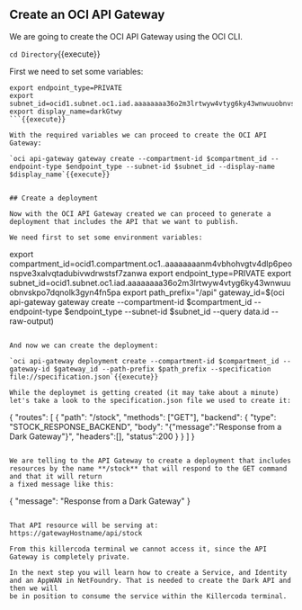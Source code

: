 ## Create an OCI API Gateway

We are going to create the OCI API Gateway using the OCI CLI.

`cd Directory`{{execute}}

First we need to set some variables:

```
export endpoint_type=PRIVATE
export subnet_id=ocid1.subnet.oc1.iad.aaaaaaaa36o2m3lrtwyw4vtyg6ky43wnwuuobnvskpo7dqnolk3gyn4fn5pa
export display_name=darkGtwy
```{{execute}}

With the required variables we can proceed to create the OCI API Gateway:

`oci api-gateway gateway create --compartment-id $compartment_id --endpoint-type $endpoint_type --subnet-id $subnet_id --display-name $display_name`{{execute}}


## Create a deployment

Now with the OCI API Gateway created we can proceed to generate a deployment that includes the API that we want to publish.

We need first to set some environment variables:

```
export compartment_id=ocid1.compartment.oc1..aaaaaaaanm4vbhohvgtv4dlp6peonspve3xalvqtadubivwdrwstsf7zanwa
export endpoint_type=PRIVATE
export subnet_id=ocid1.subnet.oc1.iad.aaaaaaaa36o2m3lrtwyw4vtyg6ky43wnwuuobnvskpo7dqnolk3gyn4fn5pa
export path_prefix="/api"
gateway_id=$(oci api-gateway gateway create --compartment-id $compartment_id --endpoint-type $endpoint_type --subnet-id $subnet_id --query data.id --raw-output)
```{{execute}}

And now we can create the deployment:

`oci api-gateway deployment create --compartment-id $compartment_id --gateway-id $gateway_id --path-prefix $path_prefix --specification file://specification.json`{{execute}}

While the deploymet is getting created (it may take about a minute) let's take a look to the specification.json file we used to create it:

```
{
  "routes": [
    {
      "path": "/stock",
      "methods": ["GET"],
      "backend": {
        "type": "STOCK_RESPONSE_BACKEND",
        "body": "{\"message\":\"Response from a Dark Gateway\"}",
        "headers":[],
        "status":200
      }
    }
  ]
}
```

We are telling to the API Gateway to create a deployment that includes resources by the name **/stock** that will respond to the GET command and that it will return
a fixed message like this:

```
{
	"message": "Response from a Dark Gateway"
}
```

That API resource will be serving at: https://gatewayHostname/api/stock

From this killercoda terminal we cannot access it, since the API Gateway is completely private.

In the next step you will learn how to create a Service, and Identity and an AppWAN in NetFoundry. That is needed to create the Dark API and then we will
be in position to consume the service within the Killercoda terminal.

